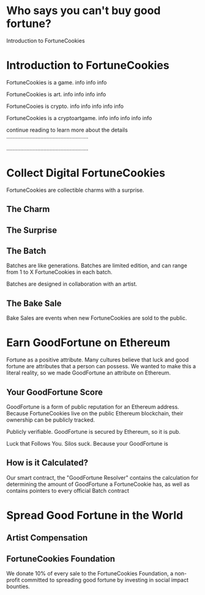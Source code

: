 # Who says you can't buy good fortune?
Introduction to FortuneCookies

# Introduction to FortuneCookies
FortuneCookies is a game.
info
info
info

FortuneCookies is art.
info
info
info
info

FortuneCooies is crypto.
info
info
info
info
info

FortuneCookies is a cryptoartgame.
info
info
info
info
info

continue reading to learn more about the details
.....................................................


.....................................................


# Collect Digital FortuneCookies
FortuneCookies are collectible charms with a surprise.

## The Charm

## The Surprise

## The Batch
Batches are like generations. Batches are limited edition, and can range from 1 to X FortuneCookies in each batch.

Batches are designed in collaboration with an artist.

## The Bake Sale
Bake Sales are events when new FortuneCookies are sold to the public. 

# Earn GoodFortune on Ethereum
Fortune as a positive attribute. Many cultures believe that luck and good fortune are attributes that a person can possess. We wanted to make this a literal reality, so we made GoodFortune an attribute on Ethereum.

## Your GoodFortune Score

GoodFortune is a form of public reputation for an Ethereum address. Because FortuneCookies live on the public Ethereum blockchain, their ownership can be publicly tracked. 

Publicly verifiable. GoodFortune is secured by Ethereum, so it is pub.

Luck that Follows You. Silos suck. Because your GoodFortune is 

## How is it Calculated?
Our smart contract, the "GoodFortune Resolver" contains the calculation for determining the amount of GoodFortune a FortuneCookie has, as well as contains pointers to every official Batch contract

# Spread Good Fortune in the World

## Artist Compensation

## FortuneCookies Foundation
We donate 10% of every sale to the FortuneCookies Foundation, a non-profit committed to spreading good fortune by investing in social impact bounties.




